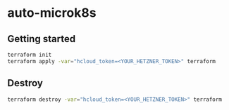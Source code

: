 # auto-microk8s

## Getting started

```bash
terraform init
terraform apply -var="hcloud_token=<YOUR_HETZNER_TOKEN>" terraform
```

## Destroy

```bash
terraform destroy -var="hcloud_token=<YOUR_HETZNER_TOKEN>" terraform
```
